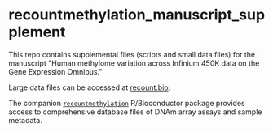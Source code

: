 # recountmethylation_manuscript_supplement

This repo contains supplemental files (scripts and small data files) for the manuscript "Human methylome variation across Infinium 450K data on the Gene Expression Omnibus."

Large data files can be accessed at [recount.bio](https://recount.bio/data/recountmethylation_manuscript_supplement/data/). 

The companion [`recountmethylation`](https://github.com/metamaden/recountmethylation) R/Bioconductor package provides access to comprehensive database files of DNAm array assays and sample metadata.